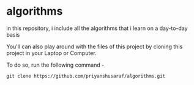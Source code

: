 # algorithms
in this repository, i include all the algorithms that i learn on a day-to-day basis

You'll can also play around with the files of this project by cloning this project in your Laptop or Computer.

To do so, run the following command -

```
git clone https://github.com/priyanshusaraf/algorithms.git
```
